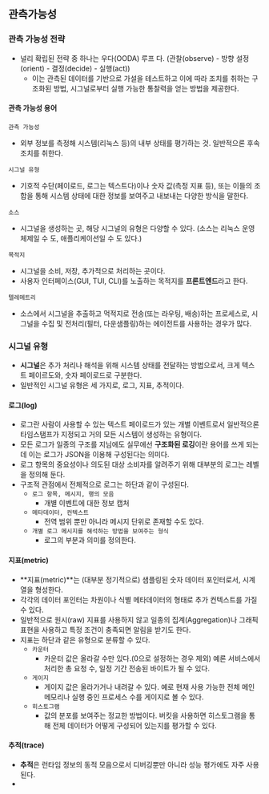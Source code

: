 ## 관측가능성

### 관측 가능성 전략

- 널리 확립된 전략 중 하나는 우다(OODA) 루프 다. (관찰(observe) - 방향 설정(orient) - 결정(decide) - 실행(act))
  - 이는 관측된 데이터를 기반으로 가설을 테스트하고 이에 따라 조치를 취하는 구조화된 방법, 시그널로부터 실행 가능한 통찰력을 얻는 방법을 제공한다.
 
#### 관측 가능성 용어

`관측 가능성`
- 외부 정보를 측정해 시스템(리눅스 등)의 내부 상태를 평가하는 것. 일반적으론 후속 조치를 취한다.

`시그널 유형`
- 기호적 수단(페이로드, 로그는 텍스트다)이나 숫자 값(측정 지표 등), 또는 이들의 조합을 통해 시스템 상태에 대한 정보를 보여주고 내보내는 다양한 방식을 말한다.

`소스`
- 시그널을 생성하는 곳, 해당 시그널의 유형은 다양할 수 있다. (소스는 리눅스 운영체제일 수 도, 애플리케이션일 수 도 있다.)

`목적지`
- 시그널을 소비, 저장, 추가적으로 처리하는 곳이다.
- 사용자 인터페이스(GUI, TUI, CLI)를 노출하는 목적지를 **프론트엔드**라고 한다.

`텔레메트리`
- 소스에서 시그널을 추출하고 먹적지로 전송(또는 라우팅, 배송)하는 프로세스로, 시그널을 수집 및 전처리(필터, 다운샘플링)하는 에이전트를 사용하는 경우가 많다.

### 시그널 유형

- **시그널**은 추가 처리나 해석을 위해 시스템 상태를 전달하는 방법으로서, 크게 텍스트 페이르도와, 숫자 페이로드로 구분한다.
- 일반적인 시그널 유형은 세 가지로, 로그, 지표, 추적이다.

#### 로그(log)

- 로그란 사람이 사용할 수 있는 텍스트 페이로드가 있는 개별 이벤트로서 일반적으론 타임스탬프가 지정되고 거의 모든 시스템이 생성하는 유형이다.
- 모든 로그가 일종의 구조를 지님에도 실무에선 **구조화된 로깅**이란 용어를 쓰게 되는데 이는 로그가 JSON을 이용해 구성된다는 의미다.
- 로그 항목의 중요성이나 의도된 대상 소비자를 알려주기 위해 대부분의 로그는 레벨을 정의해 둔다.
- 구조적 관점에서 전체적으로 로그는 하단과 같이 구성된다.
  - `로그 항목, 메시지, 행의 모음`
    - 개별 이벤트에 대한 정보 캡처
  - `메타데이터, 컨텍스트`
    - 전역 범위 뿐만 아니라 메시지 단위로 존재할 수도 있다.
  - `개별 로그 메시지를 해석하는 방법을 보여주는 형식`
    - 로그의 부분과 의미를 정의한다.

#### 지표(metric)

- **지표(metric)**는 (대부분 정기적으로) 샘플링된 숫자 데이터 포인터로서, 시계열을 형성한다.
- 각각의 데이터 포인터는 차원이나 식별 메타데이터의 형태로 추가 컨텍스트를 가질 수 있다.
- 일반적으로 원시(raw) 지표를 사용하지 않고 일종의 집계(Aggregation)나 그래픽 표현을 사용하고 특정 조건이 충족되면 알림을 받기도 한다.
- 지표는 하단과 같은 유형으로 분류할 수 있다.
  - `카운터`
    - 카운터 값은 올라갈 수만 있다.(0으로 설정하는 경우 제외) 예론 서비스에서 처리한 총 요청 수, 일정 기간 전송된 바이트가 될 수 있다.
  - `게이지`
    - 게이지 값은 올라가거나 내려갈 수 있다. 예로 현재 사용 가능한 전체 메인 메모리나 실행 중인 프로세스 수를 게이지로 볼 수 있다.
  - `히스토그램`
    - 값의 분포를 보여주는 정교한 방법이다. 버킷을 사용하면 히스토그램을 통해 전체 데이터가 어떻게 구성되어 있는지를 평가할 수 있다.

#### 추적(trace)

- **추적**은 런타임 정보의 동적 모음으로서 디버깅뿐만 아니라 성능 평가에도 자주 사용된다.
- 